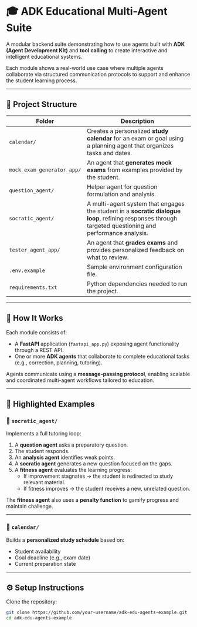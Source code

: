# 🎓 ADK Educational Multi-Agent Suite

A modular backend suite demonstrating how to use agents built with **ADK (Agent Development Kit)** and **tool calling** to create interactive and intelligent educational systems.

Each module shows a real-world use case where multiple agents collaborate via structured communication protocols to support and enhance the student learning process.

---

## 📁 Project Structure

| Folder                   | Description |
|--------------------------|-------------|
| `calendar/`              | Creates a personalized **study calendar** for an exam or goal using a planning agent that organizes tasks and dates. |
| `mock_exam_generator_app/` | An agent that **generates mock exams** from examples provided by the student. |
| `question_agent/`        | Helper agent for question formulation and analysis. |
| `socratic_agent/`        | A multi-agent system that engages the student in a **socratic dialogue loop**, refining responses through targeted questioning and performance analysis. |
| `tester_agent_app/`      | An agent that **grades exams** and provides personalized feedback on what to review. |
| `.env.example`           | Sample environment configuration file. |
| `requirements.txt`       | Python dependencies needed to run the project. |

---

## 🧠 How It Works

Each module consists of:

- A **FastAPI** application (`fastapi_app.py`) exposing agent functionality through a REST API.
- One or more **ADK agents** that collaborate to complete educational tasks (e.g., correction, planning, tutoring).

Agents communicate using a **message-passing protocol**, enabling scalable and coordinated multi-agent workflows tailored to education.

---

## 🚀 Highlighted Examples

### 🧠 `socratic_agent/`
Implements a full tutoring loop:

1. A **question agent** asks a preparatory question.
2. The student responds.
3. An **analysis agent** identifies weak points.
4. A **socratic agent** generates a new question focused on the gaps.
5. A **fitness agent** evaluates the learning progress:
   - If improvement stagnates → the student is redirected to study relevant material.
   - If fitness improves → the student receives a new, unrelated question.

The **fitness agent** also uses a **penalty function** to gamify progress and maintain challenge.

---

### 📅 `calendar/`
Builds a **personalized study schedule** based on:
- Student availability
- Goal deadline (e.g., exam date)
- Current preparation state

---

## ⚙️ Setup Instructions

Clone the repository:

```bash
git clone https://github.com/your-username/adk-edu-agents-example.git
cd adk-edu-agents-example
